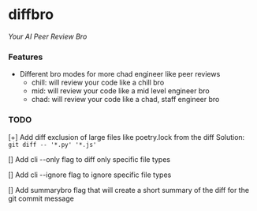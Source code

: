 # diffbro

*Your AI Peer Review Bro*

### Features

- Different bro modes for more chad engineer like peer reviews
  - chill: will review your code like a chill bro
  - mid: will review your code like a mid level engineer bro
  - chad: will review your code like a chad, staff engineer bro

### TODO

[+] Add diff exclusion of large files like poetry.lock from the diff
    Solution: `git diff -- '*.py' '*.js'`

[] Add cli --only flag to diff only specific file types

[] Add cli --ignore flag to ignore specific file types

[] Add summarybro flag that will create a short summary of the diff for the git commit message